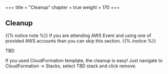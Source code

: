 +++
title = "Cleanup"
chapter = true
weight = 170
+++

## Cleanup
{{% notice note %}}
If you are attending AWS Event and using one of provided AWS accounts than you can skip this section.
{{% /notice %}}

TBD

If you used CloudFormation template, the cleanup is easy! Just navigate to CloudFormation -> Stacks, select TBD stack and click remove.
